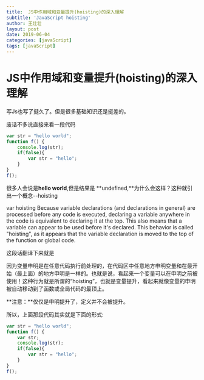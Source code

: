 ```yaml
---
title:  JS中作用域和变量提升(hoisting)的深入理解
subtitle: 'JavaScript hoisting'
author: 王壮壮
layout: post
date: 2019-06-04
categories: [javaScript]
tags: [javaScript]
---
```

# JS中作用域和变量提升(hoisting)的深入理解

写Js也写了挺久了。但是很多基础知识还是挺差的。

废话不多说直接来看一段代码

```js
var str = "hello world";
function f() {
    console.log(str);
    if(false){
    	var str = "hello";    
    }
}
f();
```

很多人会说是**hello world**,但是结果是 **undefined,**为什么会这样？这种就引出一个概念--hoisting

var hoisting
    Because variable declarations (and declarations in general) are processed before any code is executed, declaring a variable anywhere in the code is equivalent to declaring it at the top. This also means that a variable can appear to be used before it's declared. This behavior is called "hoisting", as it appears that the variable declaration is moved to the top of the function or global code.

这段话翻译下来就是

​    因为变量申明是在任意代码执行前处理的，在代码区中任意地方申明变量和在最开始（最上面）的地方申明是一样的。也就是说，看起来一个变量可以在申明之前被使用！这种行为就是所谓的“hoisting”，也就是变量提升，看起来就像变量的申明被自动移动到了函数或全局代码的最顶上。

**注意：**仅仅是申明提升了，定义并不会被提升。

所以，上面那段代码其实就是下面的形式:

```js
var str = "hello world";
function f() {
    var str;
    console.log(str);
    if(false){
    	var str = "hello";   
    }
}
f();
```

 